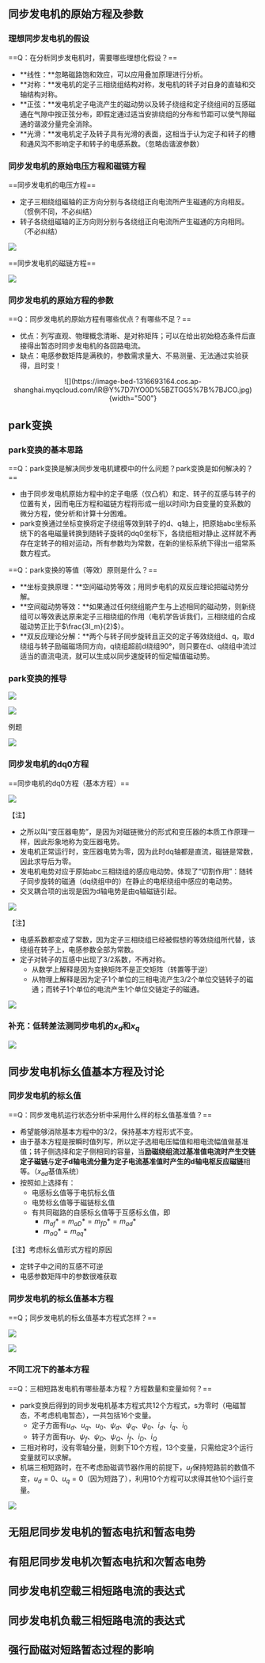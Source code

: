 ## 同步发电机的原始方程及参数
### 理想同步发电机的假设
==Q：在分析同步发电机时，需要哪些理想化假设？==

- **线性：**忽略磁路饱和效应，可以应用叠加原理进行分析。
- **对称：**发电机的定子三相绕组结构对称，发电机的转子对自身的直轴和交轴结构对称。
- **正弦：**发电机定子电流产生的磁动势以及转子绕组和定子绕组间的互感磁通在气隙中按正弦分布，即假定通过适当安排绕组的分布和节距可以使气隙磁通的谐波分量完全消除。
- **光滑：**发电机定子及转子具有光滑的表面，这相当于认为定子和转子的槽和通风沟不影响定子和转子的电感系数。（忽略齿谐波参数）

### 同步发电机的原始电压方程和磁链方程
==同步发电机的电压方程==

- 定子三相绕组磁轴的正方向分别与各绕组正向电流所产生磁通的方向相反。（惯例不同，不必纠结）
- 转子各绕组磁轴的正方向则分别与各绕组正向电流所产生磁通的方向相同。（不必纠结）

![](https://image-bed-1316693164.cos.ap-shanghai.myqcloud.com/KZRS%7DR75E%25ZO5KMWUJ~@%5DDO.jpg)

==同步发电机的磁链方程==

![](https://image-bed-1316693164.cos.ap-shanghai.myqcloud.com/20230312094655.png)

### 同步发电机的原始方程的参数
==Q：同步发电机的原始方程有哪些优点？有哪些不足？==

- 优点：列写直观、物理概念清晰、是对称矩阵；可以在给出初始稳态条件后直接得出暂态时同步发电机的各回路电流。
- 缺点：电感参数矩阵是满秩的，参数需求量大、不易测量、无法通过实验获得，且时变！

<center>
![](https://image-bed-1316693164.cos.ap-shanghai.myqcloud.com/IR@Y%7D7IYO0D%5BZTGG5%7B%7BJCO.jpg){width="500"}
</center>

## park变换
### park变换的基本思路
==Q：park变换是解决同步发电机建模中的什么问题？park变换是如何解决的？==

- 由于同步发电机原始方程中的定子电感（仅凸机）和定、转子的互感与转子的位置有关，因而电压方程和磁链方程将形成一组以时间t为自变量的变系数的微分方程，使分析和计算十分困难。
- park变换通过坐标变换将定子绕组等效到转子的d、q轴上，把原始abc坐标系统下的各电磁量转换到随转子旋转的dq0坐标下，各绕组相对静止.这样就不再存在定转子的相对运动，所有参数均为常数，在新的坐标系统下得出一组常系数方程式。

==Q：park变换的等值（等效）原则是什么？==

- **坐标变换原理：**空间磁动势等效；用同步电机的双反应理论把磁动势分解。
- **空间磁动势等效：**如果通过任何绕组能产生与上述相同的磁动势，则新绕组可以等效表达原来定子三相绕组的作用（电机学告诉我们，三相绕组的合成磁动势正比于$\frac{3I_m}{2}$）。
- **双反应理论分解：**两个与转子同步旋转且正交的定子等效绕组d、q，取d绕组与转子励磁磁场同方向，q绕组超前d绕组90°，则只要在d、q绕组中流过适当的直流电流，就可以生成以同步速旋转的恒定幅值磁动势。

### park变换的推导

![](https://image-bed-1316693164.cos.ap-shanghai.myqcloud.com/H%7DRFCT%7BWTS%5B@~N2FIXBTSB9.jpg)

![](https://image-bed-1316693164.cos.ap-shanghai.myqcloud.com/9DL5@DD830M%5B$RTB~0@RP%5D1.jpg)

例题

![](https://image-bed-1316693164.cos.ap-shanghai.myqcloud.com/%5B%5BRVOWB~59%7DKW0C2~T~2E6S.jpg)

### 同步发电机的dq0方程
==同步电机的dq0方程（基本方程）==

![](https://image-bed-1316693164.cos.ap-shanghai.myqcloud.com/$MZI2E~OB0XRB%7DFI%7BS0H%7B9U.jpg)

【注】

- 之所以叫“变压器电势”，是因为对磁链微分的形式和变压器的本质工作原理一样，因此形象地称为变压器电势。
- 发电机正常运行时，变压器电势为零，因为此时dq轴都是直流，磁链是常数，因此求导后为零。
- 发电机电势对应于原始abc三相绕组的感应电动势。体现了“切割作用”：随转子同步旋转的磁通（dq绕组中的）在静止的电枢绕组中感应的电动势。
- 交叉耦合项的出现是因为d轴电势是由q轴磁链引起。

![](https://image-bed-1316693164.cos.ap-shanghai.myqcloud.com/UGB30%7BETANB_EA%7B%7DAN%5BRQD.jpg)

【注】

- 电感系数都变成了常数，因为定子三相绕组已经被假想的等效绕组所代替，该绕组在转子上，电感参数全部为常数。
- 定子对转子的互感中出现了3/2系数，不再对称。
    - 从数学上解释是因为变换矩阵不是正交矩阵（转置等于逆）
    - 从物理上解释是因为定子1个单位的三相电流产生3/2个单位交链转子的磁通；而转子1个单位的电流产生1个单位交链定子的磁通。

![](https://image-bed-1316693164.cos.ap-shanghai.myqcloud.com/%7B%7DG@HV4@06$B$G%25S@G%7D%5B%60N.jpg)

### 补充：低转差法测同步电机的$x_d$和$x_q$

![](https://image-bed-1316693164.cos.ap-shanghai.myqcloud.com/S%5B%5BT8_G%25HGV%25$%7D_T$4G8I6.jpg)

## 同步发电机标幺值基本方程及讨论
### 同步发电机的标幺值
==Q：同步发电机运行状态分析中采用什么样的标幺值基准值？==

- 希望能够消除基本方程中的3/2，保持基本方程形式不变。
- 由于基本方程是按瞬时值列写，所以定子选相电压幅值和相电流幅值做基准值；转子侧选择和定子侧相同的容量，当**励磁绕组流过基准值电流时产生交链定子磁链**与**定子d轴电流分量为定子电流基准值时产生的d轴电枢反应磁链**相等。（$x_{ad}$基值系统）
- 按照如上选择有：
    - 电感标幺值等于电抗标幺值
    - 电势标幺值等于磁链标幺值
    - 有共同磁路的自感标幺值等于互感标幺值，即
        - $m_{af}*=m_{aD}*=m_{fD}*=m_{ad}*$
        - $m_{aQ}*=m_{aq}*$

【注】考虑标幺值形式方程的原因

- 定转子中之间的互感不可逆
- 电感参数矩阵中的参数很难获取

### 同步发电机的标幺值基本方程
==Q；同步发电机的标幺值基本方程式怎样？==

![](https://image-bed-1316693164.cos.ap-shanghai.myqcloud.com/FA%60R9H%5B2U8WZ2GZJBJX$EMG.jpg)

![](https://image-bed-1316693164.cos.ap-shanghai.myqcloud.com/A%5BJ3I~X5D$P~_TAXZWG6@H3.jpg)

### 不同工况下的基本方程
==Q：三相短路发电机有哪些基本方程？方程数量和变量如何？==

- park变换后得到的同步发电机基本方程式共12个方程式，s为零时（电磁暂态，不考虑机电暂态），一共包括16个变量。
    - 定子方面有$u_d、u_q、u_0、\psi_d、\psi_q、\psi_0、i_d、i_q、i_0$
    - 转子方面有$u_f、\psi_f、\psi_D、\psi_Q、i_f、i_D、i_Q$
- 三相对称时，没有零轴分量，则剩下10个方程，13个变量，只需给定3个运行变量就可以求解。
- 机端三相短路时，在不考虑励磁调节器作用的前提下，$u_f$保持短路前的数值不变，$u_d=0、u_q=0$（因为短路了），利用10个方程可以求得其他10个运行变量。

![](https://image-bed-1316693164.cos.ap-shanghai.myqcloud.com/L_Q7CE@X@U$5I~~Z1YJ6~1.jpg)

## 无阻尼同步发电机的暂态电抗和暂态电势
### 



## 有阻尼同步发电机次暂态电抗和次暂态电势
## 同步发电机空载三相短路电流的表达式
## 同步发电机负载三相短路电流的表达式
## 强行励磁对短路暂态过程的影响